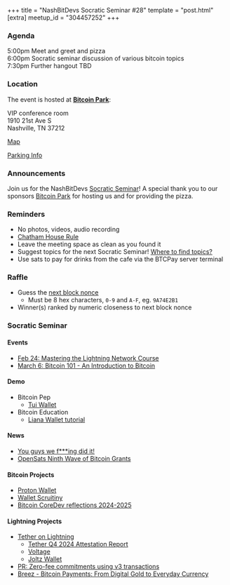 +++
title = "NashBitDevs Socratic Seminar #28"
template = "post.html"
[extra]
meetup_id = "304457252"
+++

### Agenda
 
5:00pm Meet and greet and pizza  
6:00pm Socratic seminar discussion of various bitcoin topics   
7:30pm Further hangout TBD

### Location

The event is hosted at [**Bitcoin Park**](https://bitcoinpark.com):

VIP conference room   
1910 21st Ave S  
Nashville, TN  37212  

[Map](https://www.google.com/maps/place/1910+21st+Ave+S,+Nashville,+TN+37212/@36.1347819,-86.8029863,17z/data=!3m1!4b1!4m5!3m4!1s0x8864669fea1ce71d:0xdc34986293b94f39!8m2!3d36.1347819!4d-86.8007923)  

[Parking Info](/about/bitcoinpark-parking)  

### Announcements

Join us for the NashBitDevs [Socratic Seminar](/about)! A special thank you to our 
sponsors [Bitcoin Park](https://bitcoinpark.co/) for hosting us and for providing the pizza. 

### Reminders

  - No photos, videos, audio recording
  - [Chatham House Rule](https://www.chathamhouse.org/about-us/chatham-house-rule)
  - Leave the meeting space as clean as you found it
  - Suggest topics for the next Socratic Seminar! [Where to find topics?](/about/find-topics)
  - Use sats to pay for drinks from the cafe via the BTCPay server terminal

### Raffle

  - Guess the [next block nonce](https://nonce.notmandatory.org/)
    - Must be 8 hex characters, `0-9` and `A-F`, eg. `9A74E2B1`
  - Winner(s) ranked by numeric closeness to next block nonce

### Socratic Seminar

#### Events

- [Feb 24: Mastering the Lightning Network Course](https://www.meetup.com/bitcoinpark/events/306243868/)
- [March 6: Bitcoin 101 - An Introduction to Bitcoin](https://www.meetup.com/bitcoinpark/events/306121708)

#### Demo

- Bitcoin Pep
  - [Tui Wallet](https://gitlab.com/bitcoin-pep/tui-rust-wallet)
- Bitcoin Education
  - [Liana Wallet tutorial](https://www.youtube.com/watch?v=JFXTY7Mi7hI)

#### News

- [You guys we f***ing did it!](https://x.com/econoalchemist/status/1884756993312698567)
- [OpenSats Ninth Wave of Bitcoin Grants](https://opensats.org/blog/ninth-wave-of-bitcoin-grants)

#### Bitcoin Projects

- [Proton Wallet](https://proton.me/blog/wallet-launch)
- [Wallet Scruitiny](https://walletscrutiny.com/)
- [Bitcoin CoreDev reflections 2024-2025](https://adamjonas.com/bitcoin/coredev/retro/coredev-2024-retro/)

#### Lightning Projects

- [Tether on Lightning](https://lightning.engineering/posts/2025-01-30-Tether-on-Lightning/)
  - [Tether Q4 2024 Attestation Report](https://tether.io/news/tether-hits-13-billion-profits-for-2024-and-all-time-highs-in-u-s-treasury-holdings-usdt-circulation-and-reserve-buffer-in-q4-2024-attestation/)
  - [Voltage](https://www.voltage.cloud/stablecoins)
  - [Joltz Wallet](https://x.com/Joltz_btc/status/1885097351108243487)
- [PR: Zero-fee commitments using v3 transactions](https://github.com/lightning/bolts/pull/1228)
- [Breez - Bitcoin Payments: From Digital Gold to Everyday Currency](https://x.com/Breez_Tech/status/1887518233432822182)
